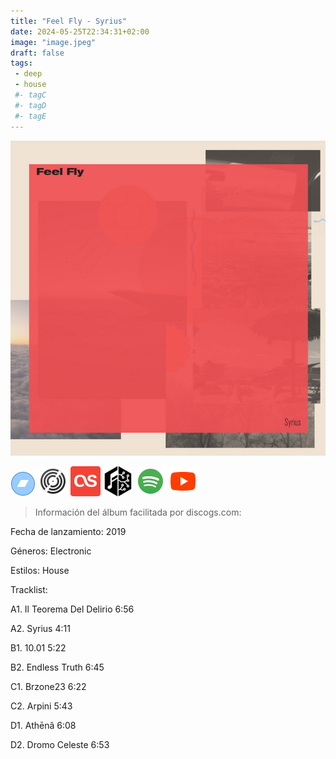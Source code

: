```yaml
---
title: "Feel Fly - Syrius"
date: 2024-05-25T22:34:31+02:00
image: "image.jpeg"
draft: false
tags:
 - deep
 - house
 #- tagC
 #- tagD
 #- tagE
---
```

![cover](image.jpeg (Feel-Fly - Syrius))
 
[![bandcamp](../links/svg/bandcamp.png (bandcamp))](https://feel-fly.bandcamp.com/album/syrius)
[![discogs](../links/svg/discogs.png (discogs))](https://www.discogs.com/master/1563426)
[![lastfm](../links/svg/lastfm.png (lastfm))]()
[![musicbrainz](../links/svg/musicbrainz.png (musicbrainz))](https://musicbrainz.org/release/3940e0b9-dd9e-4938-9231-7d15d59d282b)
[![spotify](../links/svg/spotify.png (putify))](https://open.spotify.com/album/5Y6J1zqgtKieaWSS0EFzZo)
[![youtube](../links/svg/youtube.png (youtube))](https://www.youtube.com/playlist?list=PLl8VI7PnMHvSyiIL6KjrXEwrV_9e5-Qlp)
 
> Información del álbum facilitada por discogs.com:

Fecha de lanzamiento: 2019

Géneros: Electronic

Estilos: House

Tracklist:

  A1. Il Teorema Del Delirio    6:56

  A2. Syrius     4:11

  B1. 10.01    5:22

  B2. Endless Truth     6:45

  C1. Brzone23     6:22

  C2. Arpini     5:43

  D1. Athēnâ    6:08

  D2. Dromo Celeste     6:53

